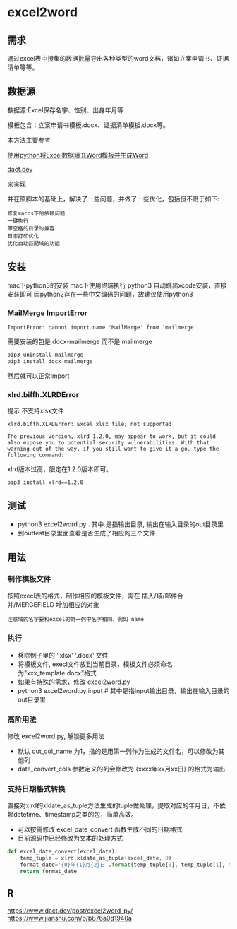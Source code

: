 # excel2word

## 需求
通过excel表中搜集的数据批量导出各种类型的word文档，诸如立案申请书、证据清单等等。

## 数据源
数据源:Excel保存名字、性别、出身年月等

模板包含：立案申请书模板.docx、证据清单模板.docx等。

本方法主要参考 

[使用python将Excel数据填充Word模板并生成Word](https://www.dact.dev/post/excel2word_py/)

[dact.dev](https://www.dact.dev/post/excel2word_py/)

来实现

并在原脚本的基础上，解决了一些问题，并做了一些优化，包括但不限于如下:
```
修复macos下的依赖问题
一键执行
带空格的目录的兼容
日志打印优化
优化自动匹配域的功能
```

## 安装
mac下python3的安装
mac下使用终端执行 python3 自动跳出xcode安装，直接安装即可 因python2存在一些中文编码的问题，故建议使用python3

### MailMerge ImportError
``` shell
ImportError: cannot import name 'MailMerge' from 'mailmerge'
```
需要安装的包是 docx-mailmerge 而不是 mailmerge
``` Python
pip3 uninstall mailmerge
pip3 install docx-mailmerge
```
然后就可以正常import


### xlrd.biffh.XLRDError
提示 不支持xlsx文件
``` shell
xlrd.biffh.XLRDError: Excel xlsx file; not supported
``` 
```  shell
The previous version, xlrd 1.2.0, may appear to work, but it could also expose you to potential security vulnerabilities. With that warning out of the way, if you still want to give it a go, type the following command:
``` 
xlrd版本过高，限定在1.2.0版本即可。

``` 
pip3 install xlrd==1.2.0
``` 

## 测试
+ python3 excel2word.py .   其中.是指输出目录, 输出在输入目录的out目录里
+ 到outtest目录里面查看是否生成了相应的三个文件

## 用法

### 制作模板文件
按照execl表的格式，制作相应的模板文件，需在 插入/域/邮件合并/MERGEFIELD 增加相应的对象
``` 
注意域的名字要和excel的第一列中名字相同，例如 name
``` 
### 执行
+ 移除例子里的 '.xlsx' '.docx' 文件
+ 将模板文件, execl文件放到当前目录，模板文件必须命名为"xxx_template.docx"格式
+ 如果有特殊的需求，修改 excel2word.py
+ python3 excel2word.py input # 其中是指input输出目录，输出在输入目录的out目录里

### 高阶用法
修改 excel2word.py, 解锁更多用法

- 默认 out_col_name 为1，指的是用第一列作为生成的文件名，可以修改为其他列
- date_convert_cols 参数定义的列会修改为 {xxxx年xx月xx日} 的格式为输出


### 支持日期格式转换
直接对xlrd的xldate_as_tuple方法生成的tuple做处理，提取对应的年月日，不依赖datetime、timestamp之类的包，简单高效。

- 可以按需修改 excel_date_convert 函数生成不同的日期格式
- 目前源码中已经修改为文本的处理方式

``` Python
def excel_date_convert(excel_date):
    temp_tuple = xlrd.xldate_as_tuple(excel_date, 0)
    format_date='{0}年{1}月{2}日'.format(temp_tuple[0], temp_tuple[1], temp_tuple[2])
    return format_date
```

## R
https://www.dact.dev/post/excel2word_py/
https://www.jianshu.com/p/b876a0d1940a
